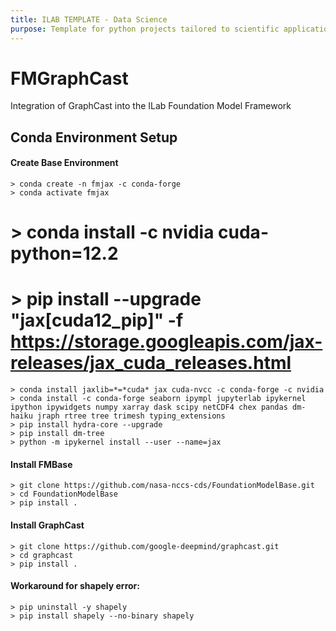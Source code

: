 ```yaml
---
title: ILAB TEMPLATE - Data Science
purpose: Template for python projects tailored to scientific applications (e.g., machine model)
---
```


# FMGraphCast

Integration of GraphCast into the ILab Foundation Model Framework

## Conda Environment Setup

#### Create Base Environment
    > conda create -n fmjax -c conda-forge 
    > conda activate fmjax
  #  > conda install -c nvidia cuda-python=12.2
  #  > pip install --upgrade "jax[cuda12_pip]" -f https://storage.googleapis.com/jax-releases/jax_cuda_releases.html
    > conda install jaxlib=*=*cuda* jax cuda-nvcc -c conda-forge -c nvidia
    > conda install -c conda-forge seaborn ipympl jupyterlab ipykernel ipython ipywidgets numpy xarray dask scipy netCDF4 chex pandas dm-haiku jraph rtree tree trimesh typing_extensions 
    > pip install hydra-core --upgrade
    > pip install dm-tree
    > python -m ipykernel install --user --name=jax


#### Install FMBase
    > git clone https://github.com/nasa-nccs-cds/FoundationModelBase.git
    > cd FoundationModelBase
    > pip install .

#### Install GraphCast
    > git clone https://github.com/google-deepmind/graphcast.git
    > cd graphcast
    > pip install .

#### Workaround for shapely error:
    > pip uninstall -y shapely
    > pip install shapely --no-binary shapely